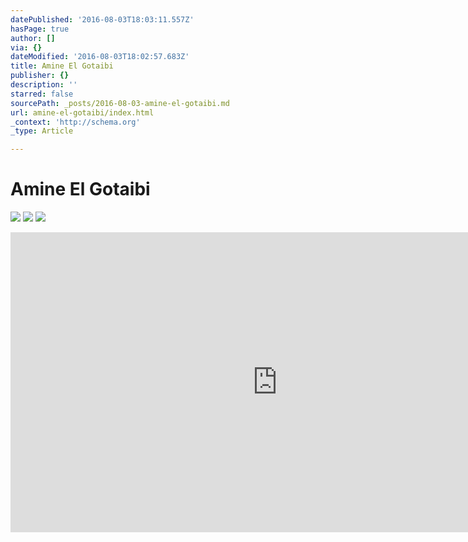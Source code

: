 ```yaml
---
datePublished: '2016-08-03T18:03:11.557Z'
hasPage: true
author: []
via: {}
dateModified: '2016-08-03T18:02:57.683Z'
title: Amine El Gotaibi
publisher: {}
description: ''
starred: false
sourcePath: _posts/2016-08-03-amine-el-gotaibi.md
url: amine-el-gotaibi/index.html
_context: 'http://schema.org'
_type: Article

---
```

# Amine El Gotaibi
![](https://the-grid-user-content.s3-us-west-2.amazonaws.com/f9f8c7ef-e418-4c26-923e-a2a41cf5bd8f.jpg)
![](https://the-grid-user-content.s3-us-west-2.amazonaws.com/11b8ebd3-ba7b-438d-b534-77306b9a12ae.jpg)
![](https://the-grid-user-content.s3-us-west-2.amazonaws.com/6e964c5b-e9cc-4fea-b1d5-2a0841350d12.jpg)

<iframe src="https://cdn.embedly.com/widgets/media.html?src=https%3A%2F%2Fwww.youtube.com%2Fembed%2F5Vw8EB88PAA%3Ffeature%3Doembed&amp;url=http%3A%2F%2Fwww.youtube.com%2Fwatch%3Fv%3D5Vw8EB88PAA&amp;image=https%3A%2F%2Fi.ytimg.com%2Fvi%2F5Vw8EB88PAA%2Fhqdefault.jpg&amp;key=b7d04c9b404c499eba89ee7072e1c4f7&amp;type=text%2Fhtml&amp;schema=youtube" width="854" height="480" scrolling="no" frameborder="0" allowfullscreen="" style=""></iframe>